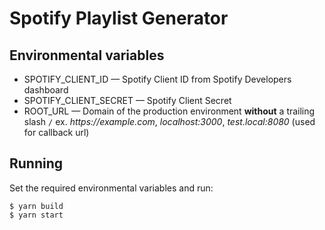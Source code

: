 # Spotify Playlist Generator

## Environmental variables

- SPOTIFY_CLIENT_ID — Spotify Client ID from Spotify Developers dashboard
- SPOTIFY_CLIENT_SECRET — Spotify Client Secret
- ROOT_URL — Domain of the production environment **without** a trailing slash `/` ex. _https://example.com_, _localhost:3000_, _test.local:8080_ (used for callback url)

## Running

Set the required environmental variables and run:

```shell
$ yarn build
$ yarn start
```
